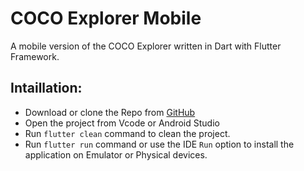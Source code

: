 # COCO Explorer Mobile

 A mobile version of the COCO Explorer written in Dart with Flutter Framework. 

## Intaillation:

- Download or clone the Repo from [GitHub](https://github.com/MohamadSobhy/COCO-Explorer-Mobile.git)
- Open the project from Vcode or Android Studio
- Run `flutter clean` command to clean the project.
- Run `flutter run` command or use the IDE `Run` option to install the application on Emulator or Physical devices.